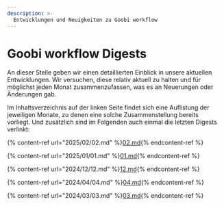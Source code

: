 ```yaml
---
description: >-
  Entwicklungen und Neuigkeiten zu Goobi workflow
---
```


# Goobi workflow Digests 

An dieser Stelle geben wir einen detaillierten Einblick in unsere aktuellen Entwicklungen. Wir versuchen, diese relativ aktuell zu halten und für möglichst jeden Monat zusammenzufassen, was es an Neuerungen oder Änderungen gab.

Im Inhaltsverzeichnis auf der linken Seite findet sich eine Auflistung der jeweiligen Monate, zu denen eine solche Zusammenstellung bereits vorliegt. Und zusätzlich sind im Folgenden auch einmal die letzten Digests verlinkt:

{% content-ref url="2025/02/02.md" %}[02.md](2025/02/02.md){% endcontent-ref %}

{% content-ref url="2025/01/01.md" %}[01.md](2025/01/01.md){% endcontent-ref %}

{% content-ref url="2024/12/12.md" %}[12.md](2024/12/12.md){% endcontent-ref %}

{% content-ref url="2024/04/04.md" %}[04.md](2024/04/04.md){% endcontent-ref %}

{% content-ref url="2024/03/03.md" %}[03.md](2024/03/03.md){% endcontent-ref %}